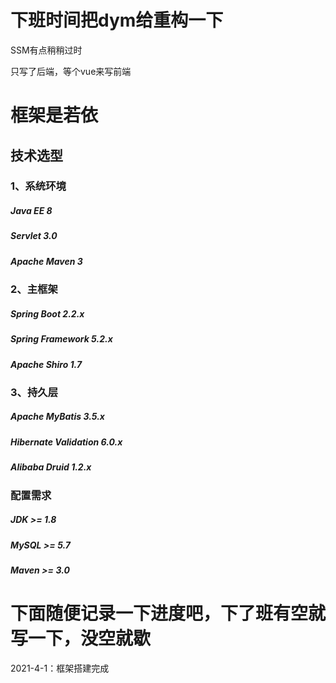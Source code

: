 # 下班时间把dym给重构一下  

 SSM有点稍稍过时

 只写了后端，等个vue来写前端  

# 框架是若依  

## 技术选型   
### 1、系统环境

##### Java EE 8  
##### Servlet 3.0  
##### Apache Maven 3  
### 2、主框架  

##### Spring Boot 2.2.x  
##### Spring Framework 5.2.x  
##### Apache Shiro 1.7  
###   3、持久层

##### Apache MyBatis 3.5.x  
##### Hibernate Validation 6.0.x  
##### Alibaba Druid 1.2.x  
  
### 配置需求
#####  JDK >= 1.8  
  
##### MySQL >= 5.7  
  
#####  Maven >= 3.0  
  
  
  # 下面随便记录一下进度吧，下了班有空就写一下，没空就歇
2021-4-1：框架搭建完成  
